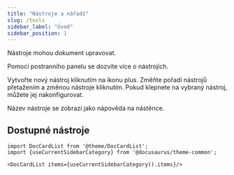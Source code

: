 ```yaml
---
title: "Nástroje a nářadí"
slug: /tools
sidebar_label: "Úvod"
sidebar_position: 1
---
```



Nástroje mohou dokument upravovat.

Pomocí postranního panelu se dozvíte více o nástrojích.

Vytvořte nový nástroj kliknutím na ikonu plus. Změňte pořadí nástrojů přetažením a změnou nástroje kliknutím. Pokud klepnete na vybraný nástroj, můžete jej nakonfigurovat.

Název nástroje se zobrazí jako nápověda na nástěnce.

## Dostupné nástroje

```mdx-code-block
import DocCardList from '@theme/DocCardList';
import {useCurrentSidebarCategory} from '@docusaurus/theme-common';

<DocCardList items={useCurrentSidebarCategory().items}/>
```
